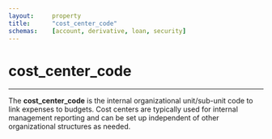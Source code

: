 ```yaml
---
layout:		property
title:		"cost_center_code"
schemas:	[account, derivative, loan, security]
---
```


# cost_center_code

---

The **cost_center_code** is the internal organizational unit/sub-unit code to link expenses to budgets. Cost centers are typically used for internal management reporting and can be set up independent of other organizational structures as needed.

